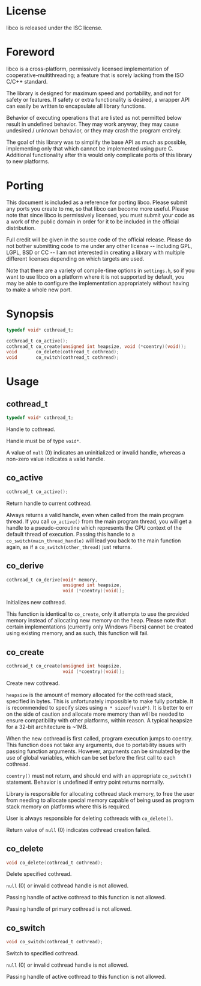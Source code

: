# License
libco is released under the ISC license.

# Foreword
libco is a cross-platform, permissively licensed implementation of
cooperative-multithreading; a feature that is sorely lacking from the ISO C/C++
standard.

The library is designed for maximum speed and portability, and not for safety or
features. If safety or extra functionality is desired, a wrapper API can easily
be written to encapsulate all library functions.

Behavior of executing operations that are listed as not permitted below result
in undefined behavior. They may work anyway, they may cause undesired / unknown
behavior, or they may crash the program entirely.

The goal of this library was to simplify the base API as much as possible,
implementing only that which cannot be implemented using pure C. Additional
functionality after this would only complicate ports of this library to new
platforms.

# Porting
This document is included as a reference for porting libco. Please submit any
ports you create to me, so that libco can become more useful. Please note that
since libco is permissively licensed, you must submit your code as a work of the
public domain in order for it to be included in the official distribution.

Full credit will be given in the source code of the official release. Please
do not bother submitting code to me under any other license -- including GPL,
LGPL, BSD or CC -- I am not interested in creating a library with multiple
different licenses depending on which targets are used.

Note that there are a variety of compile-time options in `settings.h`,
so if you want to use libco on a platform where it is not supported by default,
you may be able to configure the implementation appropriately without having
to make a whole new port.

# Synopsis
```c
typedef void* cothread_t;

cothread_t co_active();
cothread_t co_create(unsigned int heapsize, void (*coentry)(void));
void       co_delete(cothread_t cothread);
void       co_switch(cothread_t cothread);
```

# Usage
## cothread_t
```c
typedef void* cothread_t;
```
Handle to cothread.

Handle must be of type `void*`.

A value of `null` (0) indicates an uninitialized or invalid handle, whereas a non-zero value indicates a valid handle.

## co_active
```c
cothread_t co_active();
```
Return handle to current cothread.

Always returns a valid handle, even when called from the main program thread. If
you call `co_active()` from the main program thread, you will get a handle to a
pseudo-coroutine which represents the CPU context of the default thread of
execution. Passing this handle to a `co_switch(main_thread_handle)` will lead
you back to the main function again, as if a `co_switch(other_thread)` just
returns.

## co_derive
```c
cothread_t co_derive(void* memory,
                     unsigned int heapsize,
                     void (*coentry)(void));
```
Initializes new cothread.

This function is identical to `co_create`, only it attempts to use the provided
memory instead of allocating new memory on the heap. Please note that certain
implementations (currently only Windows Fibers) cannot be created using existing
memory, and as such, this function will fail.

## co_create
```c
cothread_t co_create(unsigned int heapsize,
                     void (*coentry)(void));
```
Create new cothread.

`heapsize` is the amount of memory allocated for the cothread stack, specified
in bytes. This is unfortunately impossible to make fully portable. It is
recommended to specify sizes using `n * sizeof(void*)`. It is better to err
on the side of caution and allocate more memory than will be needed to ensure
compatibility with other platforms, within reason. A typical heapsize for a
32-bit architecture is ~1MB.

When the new cothread is first called, program execution jumps to coentry.
This function does not take any arguments, due to portability issues with
passing function arguments. However, arguments can be simulated by the use
of global variables, which can be set before the first call to each cothread.

`coentry()` must not return, and should end with an appropriate `co_switch()`
statement. Behavior is undefined if entry point returns normally.

Library is responsible for allocating cothread stack memory, to free
the user from needing to allocate special memory capable of being used
as program stack memory on platforms where this is required.

User is always responsible for deleting cothreads with `co_delete()`.

Return value of `null` (0) indicates cothread creation failed.

## co_delete
```c
void co_delete(cothread_t cothread);
```
Delete specified cothread.

`null` (0) or invalid cothread handle is not allowed.

Passing handle of active cothread to this function is not allowed.

Passing handle of primary cothread is not allowed.

## co_switch
```c
void co_switch(cothread_t cothread);
```
Switch to specified cothread.

`null` (0) or invalid cothread handle is not allowed.

Passing handle of active cothread to this function is not allowed.

